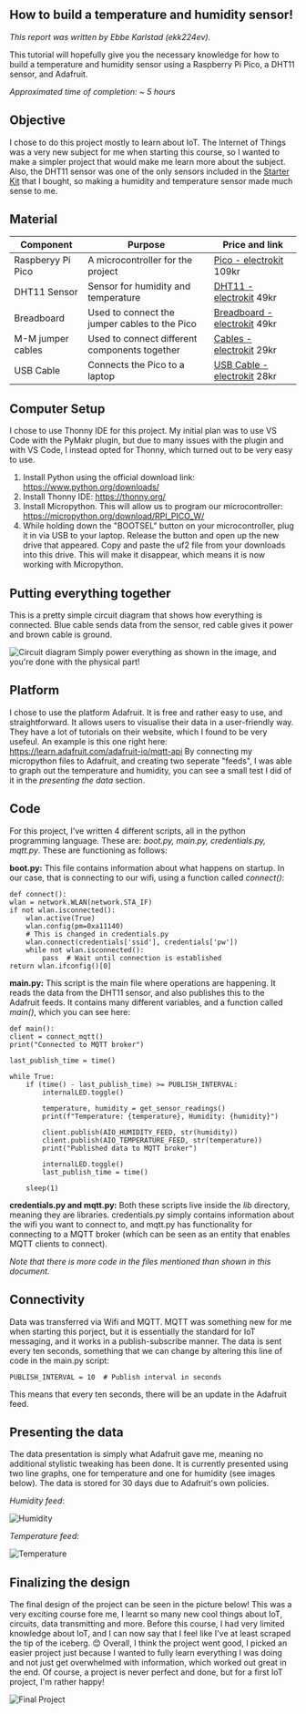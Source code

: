 ## How to build a temperature and humidity sensor!

*This report was written by Ebbe Karlstad (ekk224ev).*

This tutorial will hopefully give you the necessary knowledge for how to build a temperature and humidity sensor using a Raspberry Pi Pico, a DHT11 sensor, and Adafruit.

*Approximated time of completion: ~ 5 hours*


## Objective

I chose to do this project mostly to learn about IoT. The Internet of Things was a very new subject for me when starting this course, so I wanted to make a simpler project that would make me learn more about the subject. Also, the DHT11 sensor was one of the only sensors included in the [Starter Kit](https://www.electrokit.com/lnu-starter) that I bought, so making a humidity and temperature sensor made much sense to me.

## Material

| Component | Purpose | Price and link |
|--|--|--|
| Raspberyy Pi Pico | A microcontroller for the project | [Pico - electrokit](https://www.electrokit.com/raspberry-pi-pico-wh) 109kr |
| DHT11 Sensor | Sensor for humidity and temperature | [DHT11 - electrokit](https://www.electrokit.com/digital-temperatur-och-fuktsensor-dht11) 49kr |
| Breadboard | Used to connect the jumper cables to the Pico | [Breadboard - electrokit](https://www.electrokit.com/kopplingsdack-400-anslutningar) 49kr |
| M-M jumper cables | Used to connect different components together | [Cables - electrokit](https://www.electrokit.com/labbsladd-20-pin-15cm-hane/hane) 29kr |
| USB Cable | Connects the Pico to a laptop | [USB Cable - electrokit](https://www.electrokit.com/usb-kabel-a-hane-micro-b-hane-60cm) 28kr |


## Computer Setup

I chose to use Thonny IDE for this project. My initial plan was to use VS Code with the PyMakr plugin, but due to many issues with the plugin and with VS Code, I instead opted for Thonny, which turned out to be very easy to use.

1. Install Python using the official download link: https://www.python.org/downloads/ 
2. Install Thonny IDE: https://thonny.org/
3.  Install Micropython. This will allow us to program our microcontroller: https://micropython.org/download/RPI_PICO_W/
4. While holding down the "BOOTSEL" button on your microcontroller, plug it in via USB to your laptop. Release the button and open up the new drive that appeared. Copy and paste the uf2 file from your downloads into this drive. This will make it disappear, which means it is now working with Micropython.

## Putting everything together

This is a pretty simple circuit diagram that shows how everything is connected. Blue cable sends data from the sensor, red cable gives it power and brown cable is ground.

![Circuit diagram](https://raw.githubusercontent.com/ebbekarlstad/iot_project/main/temp_hum_sketch.jpg)
Simply power everything as shown in the image, and you're done with the physical part!
## Platform

I chose to use the platform Adafruit. It is free and rather easy to use, and straightforward. It allows users to visualise their data in a user-friendly way. They have a lot of tutorials on their website, which I found to be very usefeul. An example is this one right here: https://learn.adafruit.com/adafruit-io/mqtt-api
By connecting my micropython files to Adafruit, and creating two seperate "feeds", I was able to graph out the temperature and humidity, you can see a small test I did of it in the *presenting the data* section.

## Code

For this project, I've written 4 different scripts, all in the python programming language. These are: *boot.py, main.py, credentials.py, mqtt.py*. These are functioning as follows:

**boot.py:** This file contains information about what happens on startup. In our case, that is connecting to our wifi, using a function called *connect()*:

    def connect():
    wlan = network.WLAN(network.STA_IF)
    if not wlan.isconnected():
        wlan.active(True)
        wlan.config(pm=0xa11140)
        # This is changed in credentials.py
        wlan.connect(credentials['ssid'], credentials['pw'])
        while not wlan.isconnected():
            pass  # Wait until connection is established
    return wlan.ifconfig()[0]
**main.py:** This script is the main file where operations are happening. It reads the data from the DHT11 sensor, and also publishes this to the Adafruit feeds. It contains many different variables, and a function called *main()*, which you can see here:

    def main():
    client = connect_mqtt()
    print("Connected to MQTT broker")

    last_publish_time = time()

    while True:
        if (time() - last_publish_time) >= PUBLISH_INTERVAL:
            internalLED.toggle()
            
            temperature, humidity = get_sensor_readings()
            print(f"Temperature: {temperature}, Humidity: {humidity}")

            client.publish(AIO_HUMIDITY_FEED, str(humidity))
            client.publish(AIO_TEMPERATURE_FEED, str(temperature))
            print("Published data to MQTT broker")

            internalLED.toggle()
            last_publish_time = time()
        
        sleep(1)
**credentials.py and mqtt.py:** Both these scripts live inside the *lib* directory, meaning they are libraries. credentials.py simply contains information about the wifi you want to connect to, and mqtt.py has functionality for connecting to a MQTT broker (which can be seen as an entity that enables MQTT clients to connect).


*Note that there is more code in the files mentioned than shown in this document.* 
## Connectivity

Data was transferred via Wifi and MQTT. MQTT was something new for me when starting this porject, but it is essentially the standard for IoT messaging, and it works in a publish-subscribe manner. The data is sent every ten seconds, something that we can change by altering this line of code in the main.py script:

    PUBLISH_INTERVAL = 10  # Publish interval in seconds
This means that every ten seconds, there will be an update in the Adafruit feed.

## Presenting the data

The data presentation is simply what Adafruit gave me, meaning no additional stylistic tweaking has been done. It is currently presented using two line graphs, one for temperature and one for humidity (see images below). The data is stored for 30 days due to Adafruit's own policies.

*Humidity feed*:

![Humidity](https://raw.githubusercontent.com/ebbekarlstad/iot_project/main/humidity_screen.png)

*Temperature feed*:

![Temperature](https://raw.githubusercontent.com/ebbekarlstad/iot_project/main/temperature_screen.png)

## Finalizing the design

The final design of the project can be seen in the picture below! This was a very exciting course fore me, I learnt so many new cool things about IoT, circuits, data transmitting and more. Before this course, I had very limited knowledge about IoT, and I can now say that I feel like I've at least scraped the tip of the iceberg. :blush:
Overall, I think the project went good, I picked an easier project just because I wanted to fully learn everything I was doing and not just get overwhelmed with information, which worked out great in the end. Of course, a project is never perfect and done, but for a first IoT project, I'm rather happy!

![Final Project](https://raw.githubusercontent.com/ebbekarlstad/iot_project/main/final.jpg)
